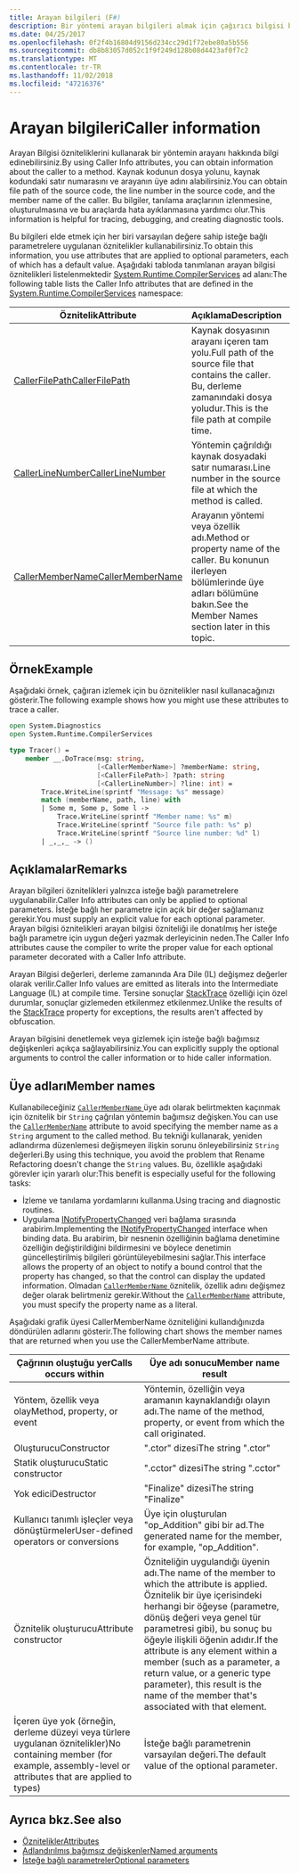 ```yaml
---
title: Arayan bilgileri (F#)
description: Bir yöntemi arayan bilgileri almak için çağırıcı bilgisi bağımsız değişken öznitelikleri kullanmayı açıklar.
ms.date: 04/25/2017
ms.openlocfilehash: 0f2f4b16804d9156d234cc29d1f72ebe80a5b556
ms.sourcegitcommit: db8b83057d052c1f9f249d128b08d4423af0f7c2
ms.translationtype: MT
ms.contentlocale: tr-TR
ms.lasthandoff: 11/02/2018
ms.locfileid: "47216376"
---
```

# <a name="caller-information"></a><span data-ttu-id="80915-103">Arayan bilgileri</span><span class="sxs-lookup"><span data-stu-id="80915-103">Caller information</span></span>

<span data-ttu-id="80915-104">Arayan Bilgisi özniteliklerini kullanarak bir yöntemin arayanı hakkında bilgi edinebilirsiniz.</span><span class="sxs-lookup"><span data-stu-id="80915-104">By using Caller Info attributes, you can obtain information about the caller to a method.</span></span> <span data-ttu-id="80915-105">Kaynak kodunun dosya yolunu, kaynak kodundaki satır numarasını ve arayanın üye adını alabilirsiniz.</span><span class="sxs-lookup"><span data-stu-id="80915-105">You can obtain file path of the source code, the line number in the source code, and the member name of the caller.</span></span> <span data-ttu-id="80915-106">Bu bilgiler, tanılama araçlarının izlenmesine, oluşturulmasına ve bu araçlarda hata ayıklanmasına yardımcı olur.</span><span class="sxs-lookup"><span data-stu-id="80915-106">This information is helpful for tracing, debugging, and creating diagnostic tools.</span></span>

<span data-ttu-id="80915-107">Bu bilgileri elde etmek için her biri varsayılan değere sahip isteğe bağlı parametrelere uygulanan öznitelikler kullanabilirsiniz.</span><span class="sxs-lookup"><span data-stu-id="80915-107">To obtain this information, you use attributes that are applied to optional parameters, each of which has a default value.</span></span> <span data-ttu-id="80915-108">Aşağıdaki tabloda tanımlanan arayan bilgisi öznitelikleri listelenmektedir [System.Runtime.CompilerServices](/dotnet/api/system.runtime.compilerservices) ad alanı:</span><span class="sxs-lookup"><span data-stu-id="80915-108">The following table lists the Caller Info attributes that are defined in the [System.Runtime.CompilerServices](/dotnet/api/system.runtime.compilerservices) namespace:</span></span>

|<span data-ttu-id="80915-109">Öznitelik</span><span class="sxs-lookup"><span data-stu-id="80915-109">Attribute</span></span>|<span data-ttu-id="80915-110">Açıklama</span><span class="sxs-lookup"><span data-stu-id="80915-110">Description</span></span>|<span data-ttu-id="80915-111">Tür</span><span class="sxs-lookup"><span data-stu-id="80915-111">Type</span></span>|
|---------|-----------|----|
|[<span data-ttu-id="80915-112">CallerFilePath</span><span class="sxs-lookup"><span data-stu-id="80915-112">CallerFilePath</span></span>](/dotnet/api/system.runtime.compilerservices.callerfilepathattribute)|<span data-ttu-id="80915-113">Kaynak dosyasının arayanı içeren tam yolu.</span><span class="sxs-lookup"><span data-stu-id="80915-113">Full path of the source file that contains the caller.</span></span> <span data-ttu-id="80915-114">Bu, derleme zamanındaki dosya yoludur.</span><span class="sxs-lookup"><span data-stu-id="80915-114">This is the file path at compile time.</span></span>|`String`
|[<span data-ttu-id="80915-115">CallerLineNumber</span><span class="sxs-lookup"><span data-stu-id="80915-115">CallerLineNumber</span></span>](/dotnet/api/system.runtime.compilerservices.callerlinenumberattribute)|<span data-ttu-id="80915-116">Yöntemin çağrıldığı kaynak dosyadaki satır numarası.</span><span class="sxs-lookup"><span data-stu-id="80915-116">Line number in the source file at which the method is called.</span></span>|`Integer`|
|[<span data-ttu-id="80915-117">CallerMemberName</span><span class="sxs-lookup"><span data-stu-id="80915-117">CallerMemberName</span></span>](/dotnet/api/system.runtime.compilerservices.callermembernameattribute)|<span data-ttu-id="80915-118">Arayanın yöntemi veya özellik adı.</span><span class="sxs-lookup"><span data-stu-id="80915-118">Method or property name of the caller.</span></span> <span data-ttu-id="80915-119">Bu konunun ilerleyen bölümlerinde üye adları bölümüne bakın.</span><span class="sxs-lookup"><span data-stu-id="80915-119">See the Member Names section later in this topic.</span></span>|`String`|

## <a name="example"></a><span data-ttu-id="80915-120">Örnek</span><span class="sxs-lookup"><span data-stu-id="80915-120">Example</span></span>

<span data-ttu-id="80915-121">Aşağıdaki örnek, çağıran izlemek için bu öznitelikler nasıl kullanacağınızı gösterir.</span><span class="sxs-lookup"><span data-stu-id="80915-121">The following example shows how you might use these attributes to trace a caller.</span></span>

```fsharp
open System.Diagnostics
open System.Runtime.CompilerServices

type Tracer() =
    member __.DoTrace(msg: string,
                      [<CallerMemberName>] ?memberName: string,
                      [<CallerFilePath>] ?path: string
                      [<CallerLineNumber>] ?line: int) =
        Trace.WriteLine(sprintf "Message: %s" message)
        match (memberName, path, line) with
        | Some m, Some p, Some l ->
            Trace.WriteLine(sprintf "Member name: %s" m)
            Trace.WriteLine(sprintf "Source file path: %s" p)
            Trace.WriteLine(sprintf "Source line number: %d" l)
        | _,_,_ -> ()
```

## <a name="remarks"></a><span data-ttu-id="80915-122">Açıklamalar</span><span class="sxs-lookup"><span data-stu-id="80915-122">Remarks</span></span>

<span data-ttu-id="80915-123">Arayan bilgileri öznitelikleri yalnızca isteğe bağlı parametrelere uygulanabilir.</span><span class="sxs-lookup"><span data-stu-id="80915-123">Caller Info attributes can only be applied to optional parameters.</span></span> <span data-ttu-id="80915-124">İsteğe bağlı her parametre için açık bir değer sağlamanız gerekir.</span><span class="sxs-lookup"><span data-stu-id="80915-124">You must supply an explicit value for each optional parameter.</span></span> <span data-ttu-id="80915-125">Arayan bilgisi öznitelikleri arayan bilgisi özniteliği ile donatılmış her isteğe bağlı parametre için uygun değeri yazmak derleyicinin neden.</span><span class="sxs-lookup"><span data-stu-id="80915-125">The Caller Info attributes cause the compiler to write the proper value for each optional parameter decorated with a Caller Info attribute.</span></span>

<span data-ttu-id="80915-126">Arayan Bilgisi değerleri, derleme zamanında Ara Dile (IL) değişmez değerler olarak verilir.</span><span class="sxs-lookup"><span data-stu-id="80915-126">Caller Info values are emitted as literals into the Intermediate Language (IL) at compile time.</span></span> <span data-ttu-id="80915-127">Tersine sonuçlar [StackTrace](/dotnet/api/system.diagnostics.stacktrace) özelliği için özel durumlar, sonuçlar gizlemeden etkilenmez etkilenmez.</span><span class="sxs-lookup"><span data-stu-id="80915-127">Unlike the results of the [StackTrace](/dotnet/api/system.diagnostics.stacktrace) property for exceptions, the results aren't affected by obfuscation.</span></span>

<span data-ttu-id="80915-128">Arayan bilgisini denetlemek veya gizlemek için isteğe bağlı bağımsız değişkenleri açıkça sağlayabilirsiniz.</span><span class="sxs-lookup"><span data-stu-id="80915-128">You can explicitly supply the optional arguments to control the caller information or to hide caller information.</span></span>

## <a name="member-names"></a><span data-ttu-id="80915-129">Üye adları</span><span class="sxs-lookup"><span data-stu-id="80915-129">Member names</span></span>

<span data-ttu-id="80915-130">Kullanabileceğiniz [ `CallerMemberName` ](/dotnet/api/system.runtime.compilerservices.callermembernameattribute) üye adı olarak belirtmekten kaçınmak için öznitelik bir `String` çağrılan yöntemin bağımsız değişken.</span><span class="sxs-lookup"><span data-stu-id="80915-130">You can use the [`CallerMemberName`](/dotnet/api/system.runtime.compilerservices.callermembernameattribute) attribute to avoid specifying the member name as a `String` argument to the called method.</span></span> <span data-ttu-id="80915-131">Bu tekniği kullanarak, yeniden adlandırma düzenlemesi değişmeyen ilişkin sorunu önleyebilirsiniz `String` değerleri.</span><span class="sxs-lookup"><span data-stu-id="80915-131">By using this technique, you avoid the problem that Rename Refactoring doesn't change the `String` values.</span></span> <span data-ttu-id="80915-132">Bu, özellikle aşağıdaki görevler için yararlı olur:</span><span class="sxs-lookup"><span data-stu-id="80915-132">This benefit is especially useful for the following tasks:</span></span>

* <span data-ttu-id="80915-133">İzleme ve tanılama yordamlarını kullanma.</span><span class="sxs-lookup"><span data-stu-id="80915-133">Using tracing and diagnostic routines.</span></span>
* <span data-ttu-id="80915-134">Uygulama [INotifyPropertyChanged](/dotnet/api/system.componentmodel.inotifypropertychanged) veri bağlama sırasında arabirim.</span><span class="sxs-lookup"><span data-stu-id="80915-134">Implementing the [INotifyPropertyChanged](/dotnet/api/system.componentmodel.inotifypropertychanged) interface when binding data.</span></span> <span data-ttu-id="80915-135">Bu arabirim, bir nesnenin özelliğinin bağlama denetimine özelliğin değiştirildiğini bildirmesini ve böylece denetimin güncelleştirilmiş bilgileri görüntüleyebilmesini sağlar.</span><span class="sxs-lookup"><span data-stu-id="80915-135">This interface allows the property of an object to notify a bound control that the property has changed, so that the control can display the updated information.</span></span> <span data-ttu-id="80915-136">Olmadan [ `CallerMemberName` ](/dotnet/api/system.runtime.compilerservices.callermembernameattribute) öznitelik, özellik adını değişmez değer olarak belirtmeniz gerekir.</span><span class="sxs-lookup"><span data-stu-id="80915-136">Without the [`CallerMemberName`](/dotnet/api/system.runtime.compilerservices.callermembernameattribute) attribute, you must specify the property name as a literal.</span></span>

<span data-ttu-id="80915-137">Aşağıdaki grafik üyesi CallerMemberName özniteliğini kullandığınızda döndürülen adlarını gösterir.</span><span class="sxs-lookup"><span data-stu-id="80915-137">The following chart shows the member names that are returned when you use the CallerMemberName attribute.</span></span>

|<span data-ttu-id="80915-138">Çağrının oluştuğu yer</span><span class="sxs-lookup"><span data-stu-id="80915-138">Calls occurs within</span></span>|<span data-ttu-id="80915-139">Üye adı sonucu</span><span class="sxs-lookup"><span data-stu-id="80915-139">Member name result</span></span>|
|-------------------|------------------|
|<span data-ttu-id="80915-140">Yöntem, özellik veya olay</span><span class="sxs-lookup"><span data-stu-id="80915-140">Method, property, or event</span></span>|<span data-ttu-id="80915-141">Yöntemin, özelliğin veya aramanın kaynaklandığı olayın adı.</span><span class="sxs-lookup"><span data-stu-id="80915-141">The name of the method, property, or event from which the call originated.</span></span>|
|<span data-ttu-id="80915-142">Oluşturucu</span><span class="sxs-lookup"><span data-stu-id="80915-142">Constructor</span></span>|<span data-ttu-id="80915-143">".ctor" dizesi</span><span class="sxs-lookup"><span data-stu-id="80915-143">The string ".ctor"</span></span>|
|<span data-ttu-id="80915-144">Statik oluşturucu</span><span class="sxs-lookup"><span data-stu-id="80915-144">Static constructor</span></span>|<span data-ttu-id="80915-145">".cctor" dizesi</span><span class="sxs-lookup"><span data-stu-id="80915-145">The string ".cctor"</span></span>|
|<span data-ttu-id="80915-146">Yok edici</span><span class="sxs-lookup"><span data-stu-id="80915-146">Destructor</span></span>|<span data-ttu-id="80915-147">"Finalize" dizesi</span><span class="sxs-lookup"><span data-stu-id="80915-147">The string "Finalize"</span></span>|
|<span data-ttu-id="80915-148">Kullanıcı tanımlı işleçler veya dönüştürmeler</span><span class="sxs-lookup"><span data-stu-id="80915-148">User-defined operators or conversions</span></span>|<span data-ttu-id="80915-149">Üye için oluşturulan "op_Addition" gibi bir ad.</span><span class="sxs-lookup"><span data-stu-id="80915-149">The generated name for the member, for example, "op_Addition".</span></span>|
|<span data-ttu-id="80915-150">Öznitelik oluşturucu</span><span class="sxs-lookup"><span data-stu-id="80915-150">Attribute constructor</span></span>|<span data-ttu-id="80915-151">Özniteliğin uygulandığı üyenin adı.</span><span class="sxs-lookup"><span data-stu-id="80915-151">The name of the member to which the attribute is applied.</span></span> <span data-ttu-id="80915-152">Öznitelik bir üye içerisindeki herhangi bir öğeyse (parametre, dönüş değeri veya genel tür parametresi gibi), bu sonuç bu öğeyle ilişkili öğenin adıdır.</span><span class="sxs-lookup"><span data-stu-id="80915-152">If the attribute is any element within a member (such as a parameter, a return value, or a generic type parameter), this result is the name of the member that's associated with that element.</span></span>|
|<span data-ttu-id="80915-153">İçeren üye yok (örneğin, derleme düzeyi veya türlere uygulanan öznitelikler)</span><span class="sxs-lookup"><span data-stu-id="80915-153">No containing member (for example, assembly-level or attributes that are applied to types)</span></span>|<span data-ttu-id="80915-154">İsteğe bağlı parametrenin varsayılan değeri.</span><span class="sxs-lookup"><span data-stu-id="80915-154">The default value of the optional parameter.</span></span>|

## <a name="see-also"></a><span data-ttu-id="80915-155">Ayrıca bkz.</span><span class="sxs-lookup"><span data-stu-id="80915-155">See also</span></span>

- [<span data-ttu-id="80915-156">Öznitelikler</span><span class="sxs-lookup"><span data-stu-id="80915-156">Attributes</span></span>](attributes.md)  
- [<span data-ttu-id="80915-157">Adlandırılmış bağımsız değişkenler</span><span class="sxs-lookup"><span data-stu-id="80915-157">Named arguments</span></span>](parameters-and-arguments.md#named-arguments)  
- [<span data-ttu-id="80915-158">İsteğe bağlı parametreler</span><span class="sxs-lookup"><span data-stu-id="80915-158">Optional parameters</span></span>](parameters-and-arguments.md#optional-parameters)  
